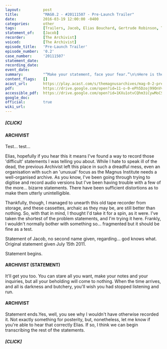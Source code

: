 ```yaml
---
layout:          post
title:           "MAG0.2 - #20111507 - Pre-Launch Trailer"
date:            2016-03-19 12:00:00 -0400
categories:      other
tags:            [Trailers, Jacob, Elias Bouchard, Gertrude Robinson, The Archivist, Scopophobia, The Eye]
statement_of:    [Jacob]
recorder:        [The Archivist]
voiced:          [The Archivist]
episode_title:   'Pre-Launch Trailer'
episode_number:  '0.2'
case_number:     '20111507'
statement_date:  
recording_date:  
event_date:      
summary:         "“Make your statement, face your fear.”\n\nHere is the pre-launch trailer for The Magnus Archives, wherein our new Archivist makes his first attempt to record a transcript.\n\nThe Magnus Archives is a weekly horror fiction podcast examining what lurks in the archives of the Magnus Institute, an organisation dedicated to researching the esoteric and the weird. Join the new head archivist Jonathan Sims every Thursday as he explores the much-neglected collection of statements and investigations, digitising them and converting them to audio along with supplementary investigations by his team.\n\nNew episodes every Thursday featuring guest actors, short stories, serial plots and more.\n\nComing March 24th 2016."
content_flags:   []
acast_url:       https://play.acast.com/s/themagnusarchives/mag-0-2-pre-launch-trailer
pdf:             https://drive.google.com/open?id=11-o-0-ePh5Dzoj99OnVv785uGciq_5R0
accessible_pdf:  https://drive.google.com/open?id=1KXu1otvCQhm3iCywMoCS7nKVz0ZS-yZx
google_doc:      
official:        true
wiki_url:        
---
```



##### [CLICK]

#### ARCHIVIST

Test... test...

Elias, hopefully if you hear this it means I've found a way to record those 'difficult' statements I was telling you about. While I hate to speak ill of the dead, the previous Archivist left this place in such a dreadful mess, even an organisation with such an 'unusual' focus as the Magnus Institute needs a well-organised archive. As you know, I've been going through trying to digitise and record audio versions but I've been having trouble with a few of the more... bizarre statements. There have been sufficient distortions as to make them utterly unintelligible.

Thankfully, though, I managed to unearth this old tape recorder from storage, and these cassettes, archaic as they may be, are still better than nothing. So, with that in mind, I thought I'd take it for a spin, as it were. I've taken the shortest of the problem statements, and I'm trying it here. Frankly, I wouldn't normally bother with something so... fragmented but it should be fine as a test.

Statement of Jacob, no second name given, regarding... god knows what. Original statement given July 15th 2011.

Statement begins.

#### ARCHIVIST (STATEMENT)

It'll get you too. You can stare all you want, make your notes and your inquiries, but all your beholding will come to nothing. When the time arrives, and all is darkness and butchery, you'll wish you had stopped listening and run.

#### ARCHIVIST

Statement ends.Yes, well, you see why I wouldn't have otherwise recorded it. Not exactly something for posterity, but, nonetheless, let me know if you're able to hear that correctly Elias. If so, I think we can begin transcribing the rest of the statements.

##### [CLICK]